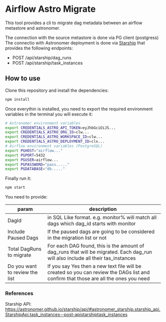 # Airflow Astro Migrate

This tool provides a cli to migrate dag metadata between an airflow metastore and astronomer. 

The connection with the source metastore is done via PG client (postgress)
The connectio with Astronomer deployment is done via [Starship](https://astronomer.github.io/starship/) that provides the following endpoints:
- POST /api/starship/dag_runs  
- POST /api/starship/task_instances 



## How to use

Clone this repository and install the dependencies:

```bash
npm install
```

Once everythin is installed, you need to export the required environment variables in the terminal you will execute it:

```bash
# Astronomer environment variables
export CREDENTIALS_ASTRO_API_TOKEN=eyJhbGciOiJS...
export CREDENTIALS_ASTRO_ORG_ID=clw...
export CREDENTIALS_ASTRO_WORKSPACE_ID=clw...
export CREDENTIALS_ASTRO_DEPLOYMENT_ID=clx...
# Airflow environment variables (PostgreSQL)
export PGHOST="airflow..."
export PGPORT=5432
export PGUSER=airflow...
export PGPASSWORD="pass....."
export PGDATABASE="db....."
```

Finally run it:

```bash
npm start
```

You need to provide:


| param | description |
|---|---|
| DagId|in SQL Like format. e.g. monitor% will match all dags which dag_id starts with monitor|
| Include Paused Dags| If the paused dags are going to be considered in the migration list or not|
| Total DagRuns to migrate| For each DAG found, this is the amount of dag_runs that will be migrated. Each dag_run will also include all their tas_instances|
| Do you want to review the list| If you say Yes then a new text file will be created so you can review the DAGs list and confirm that those are all the ones you need|



### References

Starship API: https://astronomer.github.io/starship/api/#astronomer_starship.starship_api.StarshipApi.task_instances--post-apistarshiptask_instances
